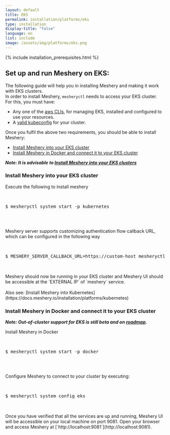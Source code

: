 ```yaml
---
layout: default
title: EKS
permalink: installation/platforms/eks
type: installation
display-title: "false"
language: en
list: include
image: /assets/img/platforms/eks.png
---
```



{% include installation_prerequisites.html %}

## Set up and run Meshery on EKS:

The following guide will help you in installing Meshery and making it work with EKS clusters.<br/>
In order to install Meshery, `mesheryctl` needs to access your EKS cluster. For this, you must have:
- Any one of the [aws CLIs](https://docs.aws.amazon.com/eks/latest/userguide/getting-started.html), for managing EKS, installed and configured to use your resources.
- A [valid kubeconfig](https://docs.aws.amazon.com/eks/latest/userguide/create-kubeconfig.html) for your cluster.

Once you fulfil the above two requirements, you should be able to install Meshery:
- [Install Meshery into your EKS cluster](#install-meshery-into-your-eks-cluster)
- [Install Meshery in Docker and connect it to your EKS cluster](#install-meshery-in-docker-and-connect-it-to-your-eks-cluster)

___Note: It is advisable to [Install Meshery into your EKS clusters](#install-meshery-into-your-eks-cluster)___

### Install Meshery into your EKS cluster

Execute the following to install meshery
<pre class="codeblock-pre"><div class="codeblock">
<div class="clipboardjs">
$ mesheryctl system start -p kubernetes
</div></div>
</pre>
<br/>

Meshery server supports customizing authentication flow callback URL, which can be configured in the following way
<pre class="codeblock-pre"><div class="codeblock">
<div class="clipboardjs">
$ MESHERY_SERVER_CALLBACK_URL=https://custom-host mesheryctl system start
</div></div>
</pre>
<br/>
Meshery should now be running in your EKS cluster and Meshery UI should be accessible at the `EXTERNAL IP` of `meshery` service.
<br/>
<br/>
Also see: [Install Meshery into Kubernetes](https://docs.meshery.io/installation/platforms/kubernetes)

### Install Meshery in Docker and connect it to your EKS cluster

___Note: Out-of-cluster support for EKS is still beta and on [roadmap](https://github.com/meshery/meshery/blob/master/ROADMAP.md).___

Install Meshery in Docker
<pre class="codeblock-pre"><div class="codeblock">
<div class="clipboardjs">
$ mesheryctl system start -p docker
</div></div>
</pre>
<br/>

Configure Meshery to connect to your cluster by executing:
<pre class="codeblock-pre"><div class="codeblock">
<div class="clipboardjs">
$ mesheryctl system config eks
</div></div>
</pre>
<br/>
Once you have verified that all the services are up and running, Meshery UI will be accessible on your local machine on port 9081. Open your browser and access Meshery at [`http://localhost:9081`](http://localhost:9081).
